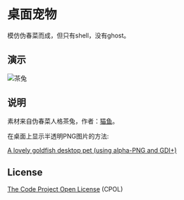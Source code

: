 # 桌面宠物
模仿伪春菜而成，但只有shell，没有ghost。

## 演示
![茶兔](https://raw.githubusercontent.com/huiyadanli/DesktopPet/master/img/animation.gif)

## 说明
素材来自伪春菜人格茶兔，作者：[猫鱼](http://ulenardis.lofter.com/)。

在桌面上显示半透明PNG图片的方法:

[A lovely goldfish desktop pet (using alpha-PNG and GDI+) ](http://www.codeproject.com/Articles/29184/A-lovely-goldfish-desktop-pet-using-alpha-PNG-and)

## License
[The Code Project Open License](http://www.codeproject.com/info/cpol10.aspx) (CPOL)